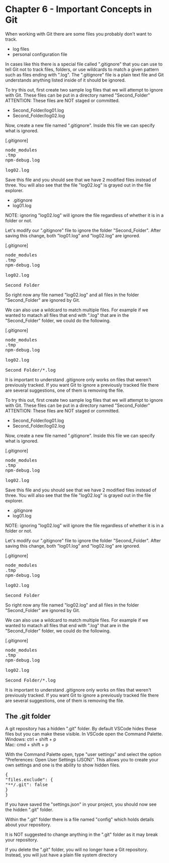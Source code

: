 # Chapter 6 - Important Concepts in Git

When working with Git there are some files you probably don't want to track.
- log files
- personal configuration file

In cases like this there is a special file called ".gitignore" that you can use to tell Git not to track files, folders, or use wildcards to match a given pattern such as files ending with ".log". The ".gitignore" file is a plain text file and Git understands anything listed inside of it should be ignored.

To try this out, first create two sample log files that we will attempt to ignore with Git. These files can be put in a directory named "Second_Folder"<br>
ATTENTION: These files are NOT staged or committed.
- Second_Folder/log01.log
- Second_Folder/log02.log

Now, create a new file named ".gitignore". Inside this file we can specify what is ignored.

[.gitignore]
<pre>
node_modules
.tmp
npm-debug.log

log02.log
</pre>

Save this file and you should see that we have 2 modified files instead of three. You will also see that the file "log02.log" is grayed out in the file explorer.
- .gitignore
- log01.log

NOTE: ignoring "log02.log" will ignore the file regardless of whether it is in a folder or not.

Let's modify our ".gitignore" file to ignore the folder "Second_Folder". After saving this change, both "log01.log" and "log02.log" are ignored.

[.gitignore]
<pre>
node_modules
.tmp
npm-debug.log

log02.log

Second_Folder
</pre>

So right now any file named "log02.log" and all files in the folder "Second_Folder" are ignored by Git.

We can also use a wildcard to match multiple files. For example if we wanted to matach all files that end with ".log" that are in the "Second_Folder" folder, we could do the following.

[.gitignore]
<pre>
node_modules
.tmp
npm-debug.log

log02.log

Second_Folder/*.log
</pre>

It is important to understand .gitignore only works on files that weren't previously tracked. If you want Git to ignore a previously tracked file there are several suggestions, one of them is removing the file.


To try this out, first create two sample log files that we will attempt to ignore with Git. These files can be put in a directory named "Second_Folder"<br>
ATTENTION: These files are NOT staged or committed.
- Second_Folder/log01.log
- Second_Folder/log02.log

Now, create a new file named ".gitignore". Inside this file we can specify what is ignored.

[.gitignore]
<pre>
node_modules
.tmp
npm-debug.log

log02.log
</pre>

Save this file and you should see that we have 2 modified files instead of three. You will also see that the file "log02.log" is grayed out in the file explorer.
- .gitignore
- log01.log

NOTE: ignoring "log02.log" will ignore the file regardless of whether it is in a folder or not.

Let's modify our ".gitignore" file to ignore the folder "Second_Folder". After saving this change, both "log01.log" and "log02.log" are ignored.

[.gitignore]
<pre>
node_modules
.tmp
npm-debug.log

log02.log

Second_Folder
</pre>

So right now any file named "log02.log" and all files in the folder "Second_Folder" are ignored by Git.

We can also use a wildcard to match multiple files. For example if we wanted to matach all files that end with ".log" that are in the "Second_Folder" folder, we could do the following.

[.gitignore]
<pre>
node_modules
.tmp
npm-debug.log

log02.log

Second_Folder/*.log
</pre>

It is important to understand .gitignore only works on files that weren't previously tracked. If you want Git to ignore a previously tracked file there are several suggestions, one of them is removing the file.

## The .git folder
A git repository has a hidden ".git" folder. By default VSCode hides these files but you can make these visible. In VSCode open the Command Palette.<br>
Windows: ctrl + shift + p<br>
Mac: cmd + shift + p

With the Command Palette open, type "user settings" and select the option "Preferences: Open User Settings (JSON)". This allows you to create your own settings and one is the ability to show hidden files.
<pre>
{ 
"files.exclude": {
"**/.git": false
}
}
</pre>

If you have saved the "settings.json" in your project, you should now see the hidden ".git" folder.

Within the ".git" folder there is a file named "config" which holds details about your repository.

It is NOT suggested to change anything in the ".git" folder as it may break your repository.

If you delete the ".git" folder, you will no longer have a Git repository. Instead, you will just have a plain file system directory
